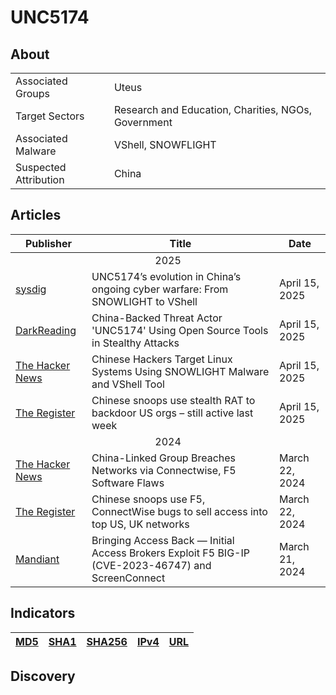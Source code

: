<h1>UNC5174</h1>

<h2>About</h2>
<table>
  <tr>
    <td>Associated Groups</td>
    <td>Uteus</td>
  </tr>
  <tr>
    <td>Target Sectors</td>
    <td>Research and Education, Charities, NGOs, Government</td>
  </tr>
  <tr>
    <td>Associated Malware</td>
    <td>VShell, SNOWFLIGHT</td>
  </tr>
  <tr>
    <td>Suspected Attribution</td>
    <td>China</td>
  </tr>
</table>

<h2>Articles</h2>
<table>
  <thead>
    <tr>
      <th>Publisher</th>
      <th>Title</th>
      <th>Date</th>
    </tr>
  </thead>
  <tbody>
    <tr>
      <td colspan="100" align="center">2025</td>
    </tr>
    <tr>
      <td>
        <a href="https://sysdig.com/blog/unc5174-chinese-threat-actor-vshell/">sysdig</a>
      </td>
      <td>UNC5174’s evolution in China’s ongoing cyber warfare: From SNOWLIGHT to VShell</td>
      <td>April 15, 2025</td>
    </tr>
    <tr>
      <td>
        <a href="https://www.darkreading.com/cyberattacks-data-breaches/china-threat-actor-unc5174-open-source-stealthy-attacks">DarkReading</a>
      </td>
      <td>China-Backed Threat Actor 'UNC5174' Using Open Source Tools in Stealthy Attacks</td>
      <td>April 15, 2025</td>
    </tr>
    <tr>
      <td>
        <a href="https://thehackernews.com/2025/04/chinese-hackers-target-linux-systems.html">The Hacker News</a>
      </td>
      <td>Chinese Hackers Target Linux Systems Using SNOWLIGHT Malware and VShell Tool</td>
      <td>April 15, 2025</td>
    </tr>
    <tr>
      <td>
        <a href="https://www.theregister.com/2025/04/15/chinese_spies_backdoored_us_orgs/">The Register</a>
      </td>
      <td>Chinese snoops use stealth RAT to backdoor US orgs – still active last week</td>
      <td>April 15, 2025</td>
    </tr>
    <tr>
      <td colspan="100" align="center">2024</td>
    </tr>
    <tr>
      <td>
        <a href="https://thehackernews.com/2024/03/china-linked-group-breaches-networks.html">The Hacker News</a>
      </td>
      <td>China-Linked Group Breaches Networks via Connectwise, F5 Software Flaws</td>
      <td>March 22, 2024</td>
    </tr>
    <tr>
      <td>
        <a href="https://www.theregister.com/2024/03/22/china_f5_connectwise_unc5174/">The Register</a>
      </td>
      <td>Chinese snoops use F5, ConnectWise bugs to sell access into top US, UK networks</td>
      <td>March 22, 2024</td>
    </tr>
    <tr>
      <td>
        <a href="https://cloud.google.com/blog/topics/threat-intelligence/initial-access-brokers-exploit-f5-screenconnect">Mandiant</a>
      </td>
      <td>Bringing Access Back — Initial Access Brokers Exploit F5 BIG-IP (CVE-2023-46747) and ScreenConnect</td>
      <td>March 21, 2024</td>
    </tr>
  </tbody>
</table>


<h2>Indicators</h2>
<table>
  <thead>
    <tr>
      <th>
        <a href="https://github.com/PudgyDragon/Threat-Intel/blob/main/All/UNC5174/samples.md5">MD5</a>
      </th>
      <th>
        <a href="https://github.com/PudgyDragon/Threat-Intel/blob/main/All/UNC5174/samples.sha1">SHA1</a>
      </th>
      <th>
        <a href="https://github.com/PudgyDragon/Threat-Intel/blob/main/All/UNC5174/samples.sha256">SHA256</a>
      </th>
      <th>
        <a href="https://github.com/PudgyDragon/Threat-Intel/blob/main/All/UNC5174/IPv4.txt">IPv4</a>
      </th>
      <th>
        <a href="https://github.com/PudgyDragon/Threat-Intel/blob/main/All/UNC5174/url.txt">URL</a>
      </th>
    </tr>
  </thead>
</table>

<h2>Discovery</h2>

